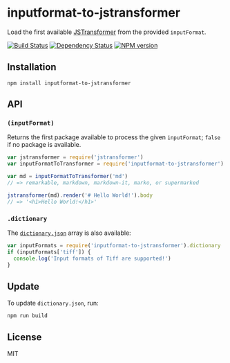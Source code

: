 # inputformat-to-jstransformer

Load the first available [JSTransformer](https://github.com/jstransformers/jstransformer) from the provided `inputFormat`.

[![Build Status](https://img.shields.io/travis/jstransformers/inputformat-to-jstransformer/master.svg)](https://travis-ci.org/jstransformers/inputformat-to-jstransformer)
[![Dependency Status](https://img.shields.io/david/jstransformers/inputformat-to-jstransformer.svg)](https://david-dm.org/jstransformers/inputformat-to-jstransformer)
[![NPM version](https://img.shields.io/npm/v/inputformat-to-jstransformer.svg)](https://www.npmjs.org/package/inputformat-to-jstransformer)

## Installation

    npm install inputformat-to-jstransformer

## API

### `(inputFormat)`

Returns the first package available to process the given `inputFormat`; `false` if no package is available.

```js
var jstransformer = require('jstransformer')
var inputFormatToTransformer = require('inputformat-to-jstransformer')

var md = inputFormatToTransformer('md')
// => remarkable, markdown, markdown-it, marko, or supermarked

jstransformer(md).render('# Hello World!').body
// => '<h1>Hello World!</h1>'
```

### `.dictionary`

The [`dictionary.json`](dictionary.json) array is also available:

``` js
var inputFormats = require('inputformat-to-jstransformer').dictionary
if (inputFormats['tiff']) {
  console.log('Input formats of Tiff are supported!')
}
```


## Update

To update `dictionary.json`, run:

```
npm run build
```

## License

MIT
